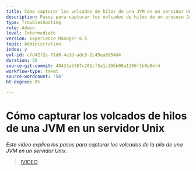 ```yaml
---
title: Cómo capturar los volcados de hilos de una JVM en un servidor Unix
description: Pasos para capturar los volcados de hilos de un proceso Java en un servidor Unix
type: Troubleshooting
role: Admin
level: Intermediate
version: Experience Manager 6.5
topic: Administration
index: y
exl-id: cfd42f2c-71d0-4e1d-adc9-2c45ea6954d4
duration: 56
source-git-commit: 48433a5367c281cf5a1c106b08a1306f1b0e8ef4
workflow-type: tm+mt
source-wordcount: '54'
ht-degree: 0%

---
```


# Cómo capturar los volcados de hilos de una JVM en un servidor Unix

*Este vídeo explica los pasos para capturar los volcados de la pila de una JVM en un servidor Unix.*

>[!VIDEO](https://video.tv.adobe.com/v/3417727?quality=12&learn=on&captions=spa)

